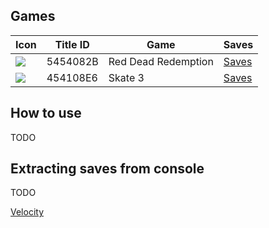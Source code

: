 ## Games
| Icon | Title ID | Game | Saves
|---|---|---|---|
| ![](http://download.xbox.com/content/images/66acd000-77fe-1000-9115-d8025454082b/1033/tile.png) | 5454082B | Red Dead Redemption | [Saves](https://github.com/A1eNaz/game-saves/blob/master/saves/5454082B%20-%20Red%20Dead%20Redemption/README.md) |
| ![](http://download.xbox.com/content/images/66acd000-77fe-1000-9115-d802454108e6/1033/tile.png) | 454108E6 | Skate 3 | [Saves](https://github.com/A1eNaz/game-saves/blob/master/saves/454108E6%20-%20Skate%203/README.md) |

## How to use
TODO

## Extracting saves from console
TODO

[Velocity](https://github.com/Gualdimar/Velocity/releases/download/xex%2Biso-branch/Velocity-XEXISO.rar)
